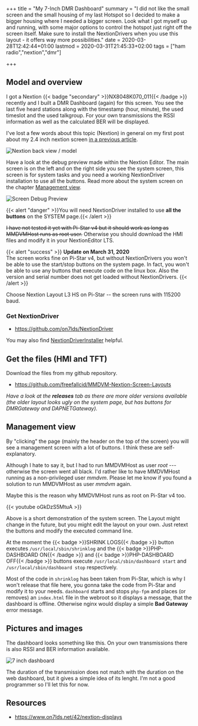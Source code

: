 +++
title = "My 7-Inch DMR Dashboard"
summary = "I did not like the small screen and the small housing of my last Hotspot so I decided to make a bigger housing where I needed a bigger screen. Look what I got myself up and running, with some major options to control the hotspot just right off the screen itself. Make sure to install the NextionDrivers when you use this layout - it offers way more possibilities."
date = 2020-03-28T12:42:44+01:00
lastmod = 2020-03-31T21:45:33+02:00
tags = ["ham radio","nextion","dmr"]

+++

## Model and overview

I got a Nextion {{< badge "secondary" >}}NX8048K070_011{{< /badge >}} recently
and I built a DMR Dashboard (again) for this screen. You see the last five
heard stations along with the timestamp (hour, minute), the used timeslot and
the used talkgroup. For your own transmissions the RSSI information as well as
the calculated BER will be displayed.

I've lost a few words about this topic (Nextion) in general on my first post
about my 2.4 inch nextion screen
[in a previous article](/blog/nextion-dmr-last-heard-dashboard/#the-editor).

![Nextion back view / model](/images/post/2020/03/nxt07_00.jpg)

Have a look at the debug preview made within the Nextion Editor. The main screen
is on the left and on the right side you see the system screen, this screen is
for system tasks and you need a working NextionDriver installation to use all
the buttons. Read more about the system screen on the chapter
[Management view](#management-view).

![Screen Debug Preview](/images/post/2020/03/nxt07_01.png)

{{< alert "danger" >}}You will need NextionDriver installed to use
<strong>all the buttons</strong> on the SYSTEM page.{{< /alert >}}

~~I have not tested it yet with Pi-Star v4 but it should work as long as MMDVMHost
runs as root user.~~ Otherwise you should download the HMI files and modify it
in your NextionEditor LTS.

{{< alert "success" >}}
<strong>Update on March 31, 2020</strong><br>
The screen works fine on Pi-Star v4, but without NextionDrivers you won't be
able to use the start/stop buttons on the system page. In fact, you won't be
able to use any buttons that execute code on the linux box. Also the version and
serial number does not get loaded without NextionDrivers.
{{< /alert >}}

Choose Nextion Layout L3 HS on Pi-Star -- the screen runs with 115200 baud.

### Get NextionDriver

- https://github.com/on7lds/NextionDriver

You may also find [NextionDriverInstaller] helpful.

[NextionDriverInstaller]: https://github.com/on7lds/NextionDriverInstaller

## Get the files (HMI and TFT)

Download the files from my github repository.

- https://github.com/freefallcid/MMDVM-Nextion-Screen-Layouts

*Have a look at the **releases** tab as there are more older versions available
(the older layout looks ugly on the system page, but has buttons for
DMRGateway and DAPNETGateway).*

## Management view

By "clicking" the page (mainly the header on the top of the screen) you will see
a management screen with a lot of buttons. I think these are self-explanatory.

Although I hate to say it, but I had to run MMDVMHost as user *root* ---
otherwise the screen went all black. I'd rather like to have MMDVMHost running
as a non-privileged user *mmdvm*. Please let me know if you found a solution to
run MMDVMHost as user *mmdvm* again.

Maybe this is the reason why MMDVMHost runs as root on Pi-Star v4 too.

{{< youtube oGkDzS5MtuA >}}

Above is a short demonstration of the system screen. The Layout might change
in the future, but you might edit the layout on your own. Just retext the
buttons and modify the executed command line.

At the moment the {{< badge >}}SHRINK LOGS{{< /badge >}} button
executes `/usr/local/sbin/shrinklog` and the
{{< badge >}}PHP-DASHBOARD ON{{< /badge >}} and
{{< badge >}}PHP-DASHBOARD OFF{{< /badge >}} buttons execute
`/usr/local/sbin/dashboard start` and `/usr/local/sbin/dashboard stop`
respectively.

Most of the code in `shrinklog` has been taken from Pi-Star, which is why I
won't release that file here, you gonna take the code from Pi-Star and modify
it to your needs. `dashboard` starts and stops `php-fpm` and places (or removes)
an `index.html` file in the webroot so it displays a message, that the dashboard
is offline. Otherwise nginx would display a simple **Bad Gateway** error message.

## Pictures and images

The dashboard looks something like this. On your own transmissions there is also
RSSI and BER information available.

![7 inch dashboard](/images/post/2020/03/nxt07_02.jpg)

The duration of the transmission does not match with the duration on the web
dashboard, but it gives a simple idea of its lenght. I'm not a good programmer
so I'll let this for now.

## Resources

- https://www.on7lds.net/42/nextion-displays
